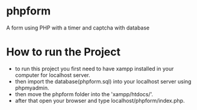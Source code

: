 # phpform
A  form using PHP with a timer and captcha with database


# How to run the Project
* to run  this project you first need to have xampp installed in your computer for localhost server.
* then import the database(phpform.sql) into your localhost server using phpmyadmin.
* then move the phpform folder into the 'xampp/htdocs/'.
* after that open your browser and type localhost/phpform/index.php.
